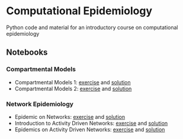 # Computational Epidemiology
Python code and material for an introductory course on computational epidemiology

## Notebooks
### Compartmental Models
- Compartmental Models 1: [exercise](https://github.com/ngozzi/computational-epidemiology/blob/main/notebooks/compartmental_models/compartmental_models_1_exercise.ipynb) and [solution](https://github.com/ngozzi/computational-epidemiology/blob/main/notebooks/compartmental_models/compartmental_models_1_solution.ipynb) 
- Compartmental Models 2: [exercise](https://github.com/ngozzi/computational-epidemiology/blob/main/notebooks/compartmental_models/compartmental_models_2_exercise.ipynb) and [solution](https://github.com/ngozzi/computational-epidemiology/blob/main/notebooks/compartmental_models/compartmental_models_2_solution.ipynb)

### Network Epidemiology
- Epidemic on Networks: [exercise](https://github.com/ngozzi/computational-epidemiology/blob/main/notebooks/network_epidemiology/network_models_exercise.ipynb) and [solution](https://github.com/ngozzi/computational-epidemiology/blob/main/notebooks/network_epidemiology/network_models_solution.ipynb) 
- Introduction to Activity Driven Networks: [exercise](https://github.com/ngozzi/computational-epidemiology/blob/main/notebooks/temporal_networks/01_activity_driven_networks_excercise.ipynb) and [solution](https://github.com/ngozzi/computational-epidemiology/blob/main/notebooks/temporal_networks/01_activity_driven_networks_solution.ipynb)
- Epidemics on Activity Driven Networks: [exercise](https://github.com/ngozzi/computational-epidemiology/blob/main/notebooks/temporal_networks/02_epidemic_spreading_on_adn_excersise.ipynb) and [solution](https://github.com/ngozzi/computational-epidemiology/blob/main/notebooks/temporal_networks/02_epidemic_spreading_on_adn_solution.ipynb)

